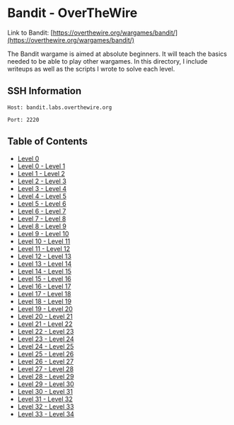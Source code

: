 # Bandit - OverTheWire

Link to Bandit: [https://overthewire.org/wargames/bandit/](https://overthewire.org/wargames/bandit/)

The Bandit wargame is aimed at absolute beginners. It will teach the basics needed to be able to play other wargames. In this directory, I include writeups as well as the scripts I wrote to solve each level.

## SSH Information
`Host: bandit.labs.overthewire.org`

`Port: 2220`

## Table of Contents
- [Level 0](https://github.com/odacavo/overthewire/tree/main/0_bandit/level_0-0)
- [Level 0 - Level 1](https://github.com/odacavo/overthewire/tree/main/0_bandit/level_0-1)
- [Level 1 - Level 2](https://github.com/odacavo/overthewire/tree/main/0_bandit/level_1-2)
- [Level 2 - Level 3](https://github.com/odacavo/overthewire/tree/main/0_bandit/level_2-3)
- [Level 3 - Level 4](https://github.com/odacavo/overthewire/tree/main/0_bandit/level_3-4)
- [Level 4 - Level 5](https://github.com/odacavo/overthewire/tree/main/0_bandit/level_4-5)
- [Level 5 - Level 6](https://github.com/odacavo/overthewire/tree/main/0_bandit/level_5-6)
- [Level 6 - Level 7](https://github.com/odacavo/overthewire/tree/main/0_bandit/level_6-7)
- [Level 7 - Level 8](https://github.com/odacavo/overthewire/tree/main/0_bandit/level_7-8)
- [Level 8 - Level 9](https://github.com/odacavo/overthewire/tree/main/0_bandit/level_8-9)
- [Level 9 - Level 10](https://github.com/odacavo/overthewire/tree/main/0_bandit/level_9-10)
- [Level 10 - Level 11](https://github.com/odacavo/overthewire/tree/main/0_bandit/level_10-11)
- [Level 11 - Level 12](https://github.com/odacavo/overthewire/tree/main/0_bandit/level_11-12)
- [Level 12 - Level 13](https://github.com/odacavo/overthewire/tree/main/0_bandit/level_12-13)
- [Level 13 - Level 14](https://github.com/odacavo/overthewire/tree/main/0_bandit/level_13-14)
- [Level 14 - Level 15](https://github.com/odacavo/overthewire/tree/main/0_bandit/level_14-15)
- [Level 15 - Level 16](https://github.com/odacavo/overthewire/tree/main/0_bandit/level_15-16)
- [Level 16 - Level 17](https://github.com/odacavo/overthewire/tree/main/0_bandit/level_16-17)
- [Level 17 - Level 18](https://github.com/odacavo/overthewire/tree/main/0_bandit/level_17-18)
- [Level 18 - Level 19](https://github.com/odacavo/overthewire/tree/main/0_bandit/level_18-19)
- [Level 19 - Level 20](https://github.com/odacavo/overthewire/tree/main/0_bandit/level_19-20)
- [Level 20 - Level 21](https://github.com/odacavo/overthewire/tree/main/0_bandit/level_20-21)
- [Level 21 - Level 22](https://github.com/odacavo/overthewire/tree/main/0_bandit/level_21-22)
- [Level 22 - Level 23](https://github.com/odacavo/overthewire/tree/main/0_bandit/level_22-23)
- [Level 23 - Level 24](https://github.com/odacavo/overthewire/tree/main/0_bandit/level_23-24)
- [Level 24 - Level 25](https://github.com/odacavo/overthewire/tree/main/0_bandit/level_24-25)
- [Level 25 - Level 26](https://github.com/odacavo/overthewire/tree/main/0_bandit/level_25-26)
- [Level 26 - Level 27](https://github.com/odacavo/overthewire/tree/main/0_bandit/level_26-27)
- [Level 27 - Level 28](https://github.com/odacavo/overthewire/tree/main/0_bandit/level_27-28)
- [Level 28 - Level 29](https://github.com/odacavo/overthewire/tree/main/0_bandit/level_28-29)
- [Level 29 - Level 30](https://github.com/odacavo/overthewire/tree/main/0_bandit/level_29-30)
- [Level 30 - Level 31](https://github.com/odacavo/overthewire/tree/main/0_bandit/level_30-31)
- [Level 31 - Level 32](https://github.com/odacavo/overthewire/tree/main/0_bandit/level_31-32)
- [Level 32 - Level 33](https://github.com/odacavo/overthewire/tree/main/0_bandit/level_32-33)
- [Level 33 - Level 34](https://github.com/odacavo/overthewire/tree/main/0_bandit/level_33-34)
